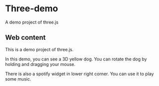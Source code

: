 # Three-demo
A demo project of three.js

## Web content
This is a demo project of three.js.

In this demo, you can see a 3D yellow dog. You can rotate the dog by holding and dragging your mouse.

There is also a spotify widget in lower right corner. You can use it to play some music.
